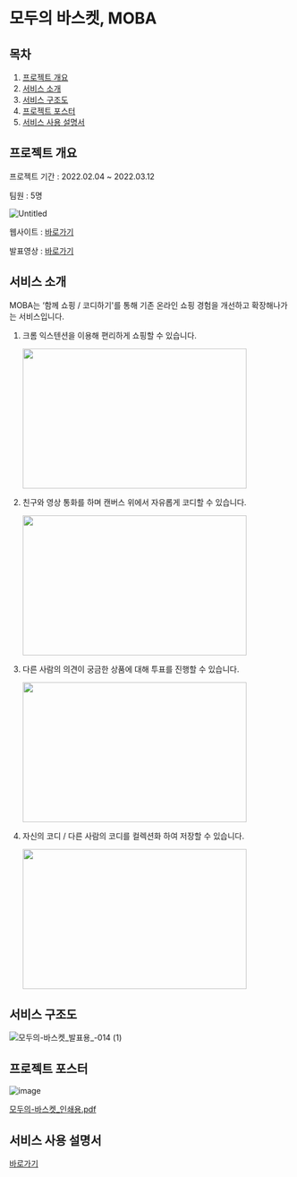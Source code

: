 # 모두의 바스켓, MOBA

## 목차

1.  [프로젝트 개요](#프로젝트-개요)
2.  [서비스 소개](#서비스-소개)
3.  [서비스 구조도](#서비스-구조도)
4.  [프로젝트 포스터](#프로젝트-포스터)
5.  [서비스 사용 설명서](#서비스-사용-설명서)


## 프로젝트 개요

프로젝트 기간 : 2022.02.04 ~ 2022.03.12

팀원 : 5명

![Untitled](https://user-images.githubusercontent.com/70636283/158506932-26f1e4aa-ce07-4e98-9092-2965cee73390.png)

웹사이트 : [바로가기](https://moba-shop.net)

발표영상 : [바로가기](https://www.youtube.com/watch?v=l02mPrpn0rc)


## 서비스 소개

MOBA는 ‘함께 쇼핑 / 코디하기'를 통해 기존 온라인 쇼핑 경험을 개선하고 확장해나가는 서비스입니다.


1. 크롬 익스텐션을 이용해 편리하게 쇼핑할 수 있습니다.
    <br>

    <img src = "https://user-images.githubusercontent.com/46275039/158514860-d92a01d9-bf08-4fb2-99ec-be6930b778a7.gif" width="400" height="250">

    
2. 친구와 영상 통화를 하며 캔버스 위에서 자유롭게 코디할 수 있습니다.
    <br> 
    
    <img src = "https://user-images.githubusercontent.com/92354996/158513632-af0f9dae-f13a-47fe-b1c3-4a109eb1f98a.gif" width="400" height="250">
    

3. 다른 사람의 의견이 궁금한 상품에 대해 투표를 진행할 수 있습니다.
    <br>
    
    <img src = "https://user-images.githubusercontent.com/46275039/158517272-9aa195c8-ac94-496e-a3fb-dfac908e7487.gif" width="400" height="250">

    
4. 자신의 코디 / 다른 사람의 코디를 컬렉션화 하여 저장할 수 있습니다.
    <br>
    
    <img src = "https://user-images.githubusercontent.com/46275039/158517272-9aa195c8-ac94-496e-a3fb-dfac908e7487.gif" width="400" height="250">


## 서비스 구조도

![모두의-바스켓_발표용_-014 (1)](https://user-images.githubusercontent.com/70636283/158507753-5cc032ba-bae0-43a7-855b-127bb8cbc047.png)


## 프로젝트 포스터

![image](https://user-images.githubusercontent.com/70636283/158508302-77693328-e326-4e87-bfc1-0da96f7e86f4.png)

[모두의-바스켓_인쇄용.pdf](https://github.com/bewisesh91/MOBA/files/8258564/-._.pdf)


## 서비스 사용 설명서

[바로가기](https://www.notion.so/MOBA-10735eb895714cea8f106abae2150996)


